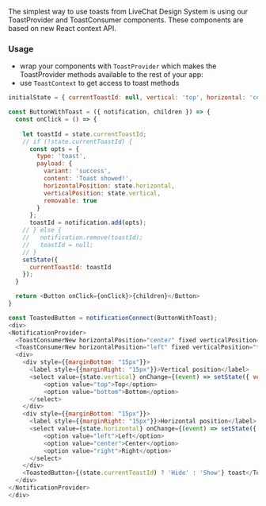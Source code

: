 The simplest way to use toasts from LiveChat Design System is using our ToastProvider and ToastConsumer components.
These components are based on new React context API.

### Usage
- wrap your components with `ToastProvider` which makes the ToastProvider methods available to the rest of your app:
- use `ToastContext` to get access to toast methods

```js
initialState = { currentToastId: null, vertical: 'top', horizontal: 'center' };

const ButtonWithToast = ({ notification, children }) => {
  const onClick = () => {
    
    let toastId = state.currentToastId;
    // if (!state.currentToastId) {
      const opts = {
        type: 'toast',
        payload: {
          variant: 'success',
          content: 'Toast showed!',
          horizontalPosition: state.horizontal,
          verticalPosition: state.vertical,
          removable: true
        }
      };
      toastId = notification.add(opts);
    // } else {
    //   notification.remove(toastId);
    //   toastId = null;
    // }
    setState({
      currentToastId: toastId
    });
  }

  return <Button onClick={onClick}>{children}</Button>
}

const ToastedButton = notificationConnect(ButtonWithToast);
<div>
<NotificationProvider>
  <ToastConsumerNew horizontalPosition="center" fixed verticalPosition="top" />
  <ToastConsumerNew horizontalPosition="left" fixed verticalPosition="top" />
  <div>
    <div style={{marginBottom: "15px"}}>
      <label style={{marginRight: "15px"}}>Vertical position</label>
      <select value={state.vertical} onChange={(event) => setState({ vertical: event.target.value})}>
          <option value="top">Top</option>
          <option value="bottom">Bottom</option>
      </select>
    </div>
    <div style={{marginBottom: "15px"}}>
      <label style={{marginRight: "15px"}}>Horizontal position</label>
      <select value={state.horizontal} onChange={(event) => setState({ horizontal: event.target.value})}>
          <option value="left">Left</option>
          <option value="center">Center</option>
          <option value="right">Right</option>
      </select>
    </div>
    <ToastedButton>{(state.currentToastId) ? 'Hide' : 'Show'} toast</ToastedButton>
  </div>
</NotificationProvider>
</div>
```